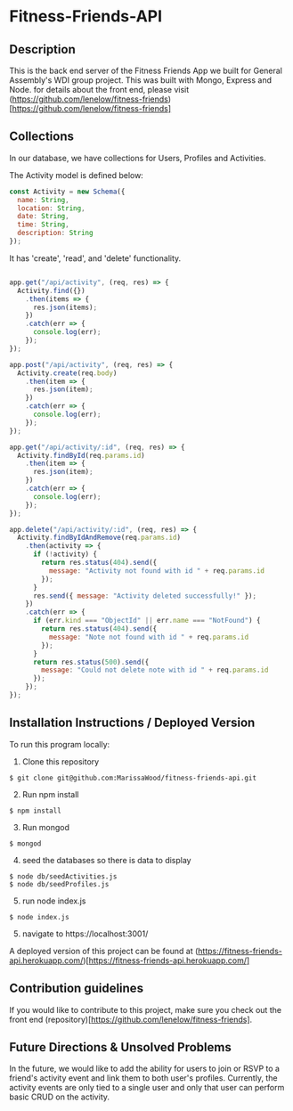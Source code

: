 # Fitness-Friends-API

## Description

This is the back end  server of the Fitness Friends App we built for General Assembly's WDI group project.  This was built with Mongo, Express and Node. for details about the front end, please visit (https://github.com/lenelow/fitness-friends)[https://github.com/lenelow/fitness-friends]

## Collections

In our database, we have collections for Users, Profiles and Activities. 

The Activity model is defined below: 

```js
const Activity = new Schema({
  name: String,
  location: String,
  date: String,
  time: String,
  description: String
});
```

It has 'create', 'read', and 'delete' functionality.  

```js

app.get("/api/activity", (req, res) => {
  Activity.find({})
    .then(items => {
      res.json(items);
    })
    .catch(err => {
      console.log(err);
    });
});

app.post("/api/activity", (req, res) => {
  Activity.create(req.body)
    .then(item => {
      res.json(item);
    })
    .catch(err => {
      console.log(err);
    });
});

app.get("/api/activity/:id", (req, res) => {
  Activity.findById(req.params.id)
    .then(item => {
      res.json(item);
    })
    .catch(err => {
      console.log(err);
    });
});

app.delete("/api/activity/:id", (req, res) => {
  Activity.findByIdAndRemove(req.params.id)
    .then(activity => {
      if (!activity) {
        return res.status(404).send({
          message: "Activity not found with id " + req.params.id
        });
      }
      res.send({ message: "Activity deleted successfully!" });
    })
    .catch(err => {
      if (err.kind === "ObjectId" || err.name === "NotFound") {
        return res.status(404).send({
          message: "Note not found with id " + req.params.id
        });
      }
      return res.status(500).send({
        message: "Could not delete note with id " + req.params.id
      });
    });
});
```

## Installation Instructions / Deployed Version

To run this program locally:

1. Clone this repository
```
$ git clone git@github.com:MarissaWood/fitness-friends-api.git
```
2. Run npm install
```
$ npm install
```
3. Run mongod
```
$ mongod
``` 
4. seed the databases so there is data to display
```
$ node db/seedActivities.js
$ node db/seedProfiles.js
```
5. run node index.js
```
$ node index.js
```
5. navigate to https://localhost:3001/

A deployed version of this project can be found at (https://fitness-friends-api.herokuapp.com/)[https://fitness-friends-api.herokuapp.com/]


## Contribution guidelines

If you would like to contribute to this project, make sure you check out the front end (repository)[https://github.com/lenelow/fitness-friends]. 

## Future Directions & Unsolved Problems

 In the future, we would like to add the ability for users to join or RSVP to a friend's activity event and link them to both user's profiles. Currently, the activity events are only tied to a single user and only that user can perform basic CRUD on the activity.  



